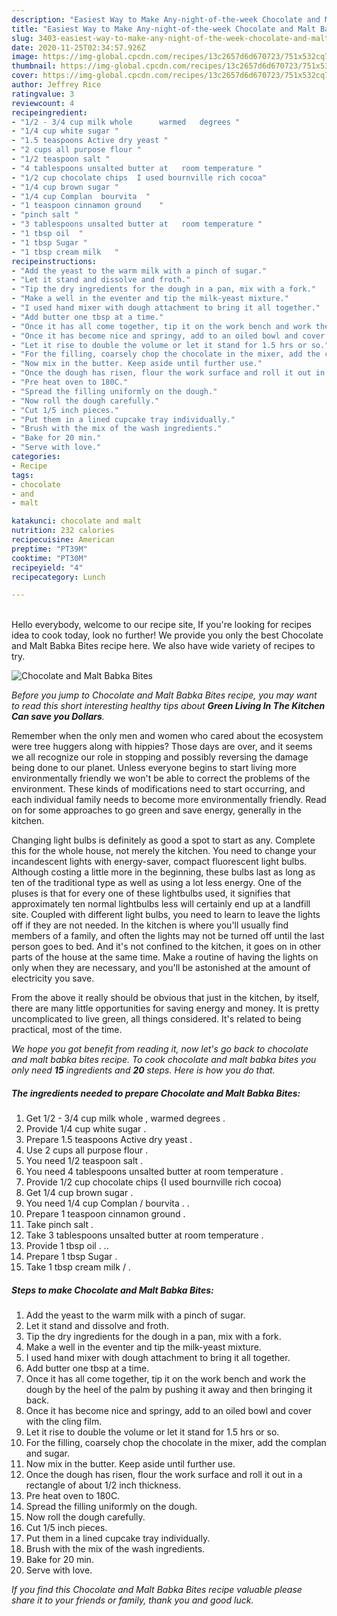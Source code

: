 ```yaml
---
description: "Easiest Way to Make Any-night-of-the-week Chocolate and Malt Babka Bites"
title: "Easiest Way to Make Any-night-of-the-week Chocolate and Malt Babka Bites"
slug: 3403-easiest-way-to-make-any-night-of-the-week-chocolate-and-malt-babka-bites
date: 2020-11-25T02:34:57.926Z
image: https://img-global.cpcdn.com/recipes/13c2657d6d670723/751x532cq70/chocolate-and-malt-babka-bites-recipe-main-photo.jpg
thumbnail: https://img-global.cpcdn.com/recipes/13c2657d6d670723/751x532cq70/chocolate-and-malt-babka-bites-recipe-main-photo.jpg
cover: https://img-global.cpcdn.com/recipes/13c2657d6d670723/751x532cq70/chocolate-and-malt-babka-bites-recipe-main-photo.jpg
author: Jeffrey Rice
ratingvalue: 3
reviewcount: 4
recipeingredient:
- "1/2 - 3/4 cup milk whole      warmed   degrees "
- "1/4 cup white sugar "
- "1.5 teaspoons Active dry yeast "
- "2 cups all purpose flour "
- "1/2 teaspoon salt "
- "4 tablespoons unsalted butter at   room temperature "
- "1/2 cup chocolate chips  I used bournville rich cocoa"
- "1/4 cup brown sugar "
- "1/4 cup Complan  bourvita  "
- "1 teaspoon cinnamon ground    "
- "pinch salt "
- "3 tablespoons unsalted butter at   room temperature "
- "1 tbsp oil  "
- "1 tbsp Sugar "
- "1 tbsp cream milk   "
recipeinstructions:
- "Add the yeast to the warm milk with a pinch of sugar."
- "Let it stand and dissolve and froth."
- "Tip the dry ingredients for the dough in a pan, mix with a fork."
- "Make a well in the eventer and tip the milk-yeast mixture."
- "I used hand mixer with dough attachment to bring it all together."
- "Add butter one tbsp at a time."
- "Once it has all come together, tip it on the work bench and work the dough by the heel of the palm by pushing it away and then bringing it back."
- "Once it has become nice and springy, add to an oiled bowl and cover with the cling film."
- "Let it rise to double the volume or let it stand for 1.5 hrs or so."
- "For the filling, coarsely chop the chocolate in the mixer, add the complan and sugar."
- "Now mix in the butter. Keep aside until further use."
- "Once the dough has risen, flour the work surface and roll it out in a rectangle of about 1/2 inch thickness."
- "Pre heat oven to 180C."
- "Spread the filling uniformly on the dough."
- "Now roll the dough carefully."
- "Cut 1/5 inch pieces."
- "Put them in a lined cupcake tray individually."
- "Brush with the mix of the wash ingredients."
- "Bake for 20 min."
- "Serve with love."
categories:
- Recipe
tags:
- chocolate
- and
- malt

katakunci: chocolate and malt 
nutrition: 232 calories
recipecuisine: American
preptime: "PT39M"
cooktime: "PT30M"
recipeyield: "4"
recipecategory: Lunch

---
```

<br>
Hello everybody, welcome to our recipe site, If you're looking for recipes idea to cook today, look no further! We provide you only the best Chocolate and Malt Babka Bites recipe here. We also have wide variety of recipes to try.
<br>


![Chocolate and Malt Babka Bites](https://img-global.cpcdn.com/recipes/13c2657d6d670723/751x532cq70/chocolate-and-malt-babka-bites-recipe-main-photo.jpg)

<i>Before you jump to Chocolate and Malt Babka Bites recipe, you may want to read this short interesting healthy tips about 
<strong>Green Living In The Kitchen Can save you Dollars</strong>.</i>
</br>

Remember when the only men and women who cared about the ecosystem were tree huggers along with hippies? Those days are over, and it seems we all recognize our role in stopping and possibly reversing the damage being done to our planet. Unless everyone begins to start living more environmentally friendly we won't be able to correct the problems of the environment. These kinds of modifications need to start occurring, and each individual family needs to become more environmentally friendly. Read on for some approaches to go green and save energy, generally in the kitchen.

Changing light bulbs is definitely as good a spot to start as any. Complete this for the whole house, not merely the kitchen. You need to change your incandescent lights with energy-saver, compact fluorescent light bulbs. Although costing a little more in the beginning, these bulbs last as long as ten of the traditional type as well as using a lot less energy. One of the pluses is that for every one of these lightbulbs used, it signifies that approximately ten normal lightbulbs less will certainly end up at a landfill site. Coupled with different light bulbs, you need to learn to leave the lights off if they are not needed. In the kitchen is where you'll usually find members of a family, and often the lights may not be turned off until the last person goes to bed. And it's not confined to the kitchen, it goes on in other parts of the house at the same time. Make a routine of having the lights on only when they are necessary, and you'll be astonished at the amount of electricity you save.

From the above it really should be obvious that just in the kitchen, by itself, there are many little opportunities for saving energy and money. It is pretty uncomplicated to live green, all things considered. It's related to being practical, most of the time.


<i>We hope you got benefit from reading it, now let's go back to chocolate and malt babka bites recipe. To cook chocolate and malt babka bites you only need <strong>15</strong> ingredients and <strong>20</strong> steps. Here is how you do that.
</i>

##### The ingredients needed to prepare Chocolate and Malt Babka Bites:

1. Get 1/2 - 3/4 cup milk whole    ,  warmed   degrees .
1. Provide 1/4 cup white sugar .
1. Prepare 1.5 teaspoons Active dry yeast .
1. Use 2 cups all purpose flour .
1. You need 1/2 teaspoon salt .
1. You need 4 tablespoons unsalted butter at   room temperature .
1. Provide 1/2 cup chocolate chips  {I used bournville rich cocoa)
1. Get 1/4 cup brown sugar .
1. You need 1/4 cup Complan / bourvita . .
1. Prepare 1 teaspoon cinnamon ground    .
1. Take pinch salt .
1. Take 3 tablespoons unsalted butter at   room temperature .
1. Provide 1 tbsp oil . ..
1. Prepare 1 tbsp Sugar .
1. Take 1 tbsp cream milk /  .


##### Steps to make Chocolate and Malt Babka Bites:

1. Add the yeast to the warm milk with a pinch of sugar.
1. Let it stand and dissolve and froth.
1. Tip the dry ingredients for the dough in a pan, mix with a fork.
1. Make a well in the eventer and tip the milk-yeast mixture.
1. I used hand mixer with dough attachment to bring it all together.
1. Add butter one tbsp at a time.
1. Once it has all come together, tip it on the work bench and work the dough by the heel of the palm by pushing it away and then bringing it back.
1. Once it has become nice and springy, add to an oiled bowl and cover with the cling film.
1. Let it rise to double the volume or let it stand for 1.5 hrs or so.
1. For the filling, coarsely chop the chocolate in the mixer, add the complan and sugar.
1. Now mix in the butter. Keep aside until further use.
1. Once the dough has risen, flour the work surface and roll it out in a rectangle of about 1/2 inch thickness.
1. Pre heat oven to 180C.
1. Spread the filling uniformly on the dough.
1. Now roll the dough carefully.
1. Cut 1/5 inch pieces.
1. Put them in a lined cupcake tray individually.
1. Brush with the mix of the wash ingredients.
1. Bake for 20 min.
1. Serve with love.


<i>If you find this Chocolate and Malt Babka Bites recipe valuable please share it to your friends or family, thank you and good luck.</i>
